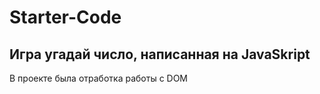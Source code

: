 # Starter-Code

## Игра угадай число, написанная на JavaSkript


В проекте была отработка работы с DOM
